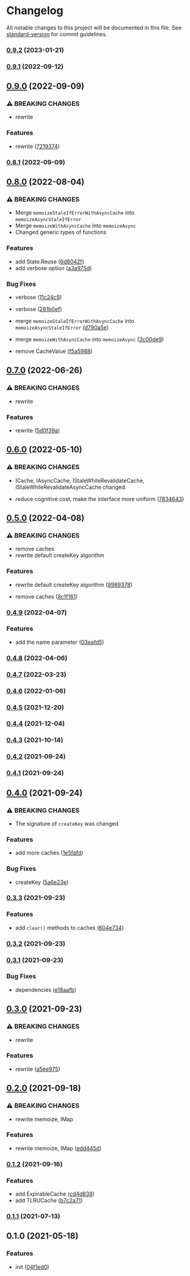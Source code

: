 # Changelog

All notable changes to this project will be documented in this file. See [standard-version](https://github.com/conventional-changelog/standard-version) for commit guidelines.

### [0.9.2](https://github.com/extra-memoize/extra-memoize/compare/v0.9.1...v0.9.2) (2023-01-21)

### [0.9.1](https://github.com/extra-memoize/extra-memoize/compare/v0.9.0...v0.9.1) (2022-09-12)

## [0.9.0](https://github.com/extra-memoize/extra-memoize/compare/v0.8.1...v0.9.0) (2022-09-09)


### ⚠ BREAKING CHANGES

* rewrite

### Features

* rewrite ([7219374](https://github.com/extra-memoize/extra-memoize/commit/7219374c2c984c481fc59433353766baf3e1a189))

### [0.8.1](https://github.com/extra-memoize/extra-memoize/compare/v0.8.0...v0.8.1) (2022-09-09)

## [0.8.0](https://github.com/extra-memoize/extra-memoize/compare/v0.7.0...v0.8.0) (2022-08-04)


### ⚠ BREAKING CHANGES

* Merge `memoizeStaleIfErrorWithAsyncCache` into `memoizeAsyncStaleIfError`
* Merge `memoizeWithAsyncCache` into `memoizeAsync`
* Changed generic types of functions

### Features

* add State.Reuse ([6d8042f](https://github.com/extra-memoize/extra-memoize/commit/6d8042f0d929e464fa701903180a6ae69d0a6dff))
* add verbose option ([a3a975d](https://github.com/extra-memoize/extra-memoize/commit/a3a975d85875fe3b7a4df4e3653d5420303d55a5))


### Bug Fixes

* verbose ([11c24c9](https://github.com/extra-memoize/extra-memoize/commit/11c24c9adbee85cd83932cc99085e2fa3c5830dc))
* verbose ([281b0ef](https://github.com/extra-memoize/extra-memoize/commit/281b0effd548524a48fe5585af43b4ff3d91add7))


* merge `memoizeStaleIfErrorWithAsyncCache` into `memoizeAsyncStaleIfError` ([d790a5e](https://github.com/extra-memoize/extra-memoize/commit/d790a5e868cac6cb75d2b5c9222d0e527ef01761))
* merge `memoizeWithAsyncCache` into `memoizeAsync` ([3c00de9](https://github.com/extra-memoize/extra-memoize/commit/3c00de920d187e712fa2178b4ae3c2853c0006e7))
* remove CacheValue ([f5a5988](https://github.com/extra-memoize/extra-memoize/commit/f5a598888852ee2e09c8baea21286e2725bf7684))

## [0.7.0](https://github.com/extra-memoize/extra-memoize/compare/v0.6.0...v0.7.0) (2022-06-26)


### ⚠ BREAKING CHANGES

* rewrite

### Features

* rewrite ([5d0f39a](https://github.com/extra-memoize/extra-memoize/commit/5d0f39a68c91e841f8d86c675b7f262a276e6a64))

## [0.6.0](https://github.com/extra-memoize/extra-memoize/compare/v0.5.0...v0.6.0) (2022-05-10)


### ⚠ BREAKING CHANGES

* ICache, IAsyncCache, IStaleWhileRevalidateCache,
         IStaleWhileRevalidateAsyncCache changed.

* reduce cognitive cost, make the interface more uniform ([7834643](https://github.com/extra-memoize/extra-memoize/commit/783464365899ea2fe8091daf959dfca588f45757))

## [0.5.0](https://github.com/extra-memoize/extra-memoize/compare/v0.4.9...v0.5.0) (2022-04-08)


### ⚠ BREAKING CHANGES

* remove caches
* rewrite default createKey algorithm

### Features

* rewrite default createKey algorithm ([8989378](https://github.com/extra-memoize/extra-memoize/commit/898937892906e06bf0fa62348fe6a0dba90dd2f7))


* remove caches ([8c1f161](https://github.com/extra-memoize/extra-memoize/commit/8c1f161b231033918a8f24a71ddc68dd21261083))

### [0.4.9](https://github.com/extra-memoize/extra-memoize/compare/v0.4.8...v0.4.9) (2022-04-07)


### Features

* add the name parameter ([03eafd5](https://github.com/extra-memoize/extra-memoize/commit/03eafd508f83a4f492f0204c8a85323cfcb5cbb0))

### [0.4.8](https://github.com/extra-memoize/extra-memoize/compare/v0.4.7...v0.4.8) (2022-04-06)

### [0.4.7](https://github.com/BlackGlory/extra-memoize/compare/v0.4.6...v0.4.7) (2022-03-23)

### [0.4.6](https://github.com/BlackGlory/extra-memoize/compare/v0.4.5...v0.4.6) (2022-01-06)

### [0.4.5](https://github.com/BlackGlory/extra-memoize/compare/v0.4.4...v0.4.5) (2021-12-20)

### [0.4.4](https://github.com/BlackGlory/extra-memoize/compare/v0.4.3...v0.4.4) (2021-12-04)

### [0.4.3](https://github.com/BlackGlory/extra-memoize/compare/v0.4.2...v0.4.3) (2021-10-14)

### [0.4.2](https://github.com/BlackGlory/extra-memoize/compare/v0.4.1...v0.4.2) (2021-09-24)

### [0.4.1](https://github.com/BlackGlory/extra-memoize/compare/v0.4.0...v0.4.1) (2021-09-24)

## [0.4.0](https://github.com/BlackGlory/extra-memoize/compare/v0.3.3...v0.4.0) (2021-09-24)


### ⚠ BREAKING CHANGES

* The signature of `createKey` was changed

### Features

* add more caches ([1e5fafd](https://github.com/BlackGlory/extra-memoize/commit/1e5fafd69011b073bf9eb1dff1ca1d4ca2c07020))


### Bug Fixes

* createKey ([5a6e23e](https://github.com/BlackGlory/extra-memoize/commit/5a6e23e77315ac8e28d212b2e3069eab49658c92))

### [0.3.3](https://github.com/BlackGlory/extra-memoize/compare/v0.3.2...v0.3.3) (2021-09-23)


### Features

* add `clear()` methods to caches ([604e734](https://github.com/BlackGlory/extra-memoize/commit/604e734a96d3d9e7e1a2a36189920905c4ce5cc8))

### [0.3.2](https://github.com/BlackGlory/extra-memoize/compare/v0.3.1...v0.3.2) (2021-09-23)

### [0.3.1](https://github.com/BlackGlory/extra-memoize/compare/v0.3.0...v0.3.1) (2021-09-23)


### Bug Fixes

* dependencies ([e18aafb](https://github.com/BlackGlory/extra-memoize/commit/e18aafb7d949a255ca3b62c95dbabce4ade17a0b))

## [0.3.0](https://github.com/BlackGlory/extra-memoize/compare/v0.2.0...v0.3.0) (2021-09-23)


### ⚠ BREAKING CHANGES

* rewrite

### Features

* rewrite ([a5ee975](https://github.com/BlackGlory/extra-memoize/commit/a5ee97540e6f4fa7e0bafdff2afcf0f0c5feba50))

## [0.2.0](https://github.com/BlackGlory/extra-memoize/compare/v0.1.2...v0.2.0) (2021-09-18)


### ⚠ BREAKING CHANGES

* rewrite memoize, IMap

### Features

* rewrite memoize, IMap ([edd445d](https://github.com/BlackGlory/extra-memoize/commit/edd445dfd79e516b05139fab08dbb3cc5d8eddc1))

### [0.1.2](https://github.com/BlackGlory/extra-memoize/compare/v0.1.1...v0.1.2) (2021-09-16)


### Features

* add ExpirableCache ([cd4d839](https://github.com/BlackGlory/extra-memoize/commit/cd4d839e2fe97ac793f9255ee88b4ecf2c371a82))
* add TLRUCache ([b7c2a71](https://github.com/BlackGlory/extra-memoize/commit/b7c2a7151ad4565a6d1a460fe7ca94c14a7e2b93))

### [0.1.1](https://github.com/BlackGlory/extra-memoize/compare/v0.1.0...v0.1.1) (2021-07-13)

## 0.1.0 (2021-05-18)


### Features

* init ([04f1ed0](https://github.com/BlackGlory/extra-memoize/commit/04f1ed0e85362f57d19a53be1092c9cf130d8557))

